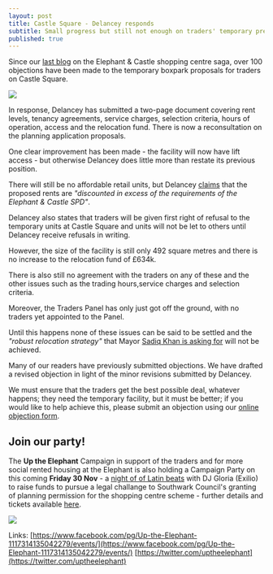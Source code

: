 ```yaml
---
layout: post
title: Castle Square - Delancey responds
subtitle: Small progress but still not enough on traders' temporary premises
published: true
---
```

Since our [last blog](http://35percent.org/2018-10-30-shopping-centre-legal-challenge/) on the Elephant & Castle shopping centre saga, over 100 objections have been made to the temporary boxpark proposals for traders on Castle Square.

![](http://35percent.org/img/tempboxpark.png)

In response, Delancey has submitted a two-page document covering rent levels, tenancy agreements, service charges, selection criteria, hours of operation, access and the relocation fund. There is now a reconsultation on the planning application proposals.

One clear improvement has been made - the facility will now have lift access -  but otherwise Delancey does little more than restate its previous position.

There will still be no affordable retail units, but Delancey [claims](http://planbuild.southwark.gov.uk/documents/?GetDocument=%7b%7b%7b!chJya7aQe7u2p4T5F1pEDA%3d%3d!%7d%7d%7d) that the proposed rents are _"discounted in excess of the requirements of the Elephant & Castle SPD"_. 

Delancey also states that traders will be given first right of refusal to the temporary units at Castle Square and units will not be let to others until Delancey receive refusals in writing. 

However, the size of the facility is still only 492 square metres and there is no increase to the relocation fund of £634k.

There is also still no agreement with the traders on any of these and the other issues such as the trading hours,service charges and selection criteria.

Moreover, the Traders Panel has only just got off the ground, with no traders yet appointed to the Panel. 

Until this happens none of these issues can be said to be settled and the _"robust relocation strategy"_ that Mayor [Sadiq Khan is asking for](https://www.change.org/p/sadiq-khan-sadiq-say-no-to-the-displacement-of-bame-communities-from-elephant-castle/responses/41627) will not be achieved. 

Many of our readers have previously submitted objections. We have drafted a revised objection in light of the minor revisions submitted by Delancey.

We must ensure that the traders get the best possible deal, whatever happens; they need the temporary facility, but it must be better; if you would like to help achieve this, please submit an objection using our [online objection form](http://35percent.org/boxpark#object).

## Join our party!
 
The __Up the Elephant__ Campaign in support of the traders and for more social rented housing at the Elephant is also holding a Campaign Party on this coming **Friday 30 Nov** - a [night of of Latin beats](https://www.eventbrite.com/e/up-the-elephant-campaign-party-tickets-52191660662) with DJ Gloria (Exilio) to raise funds to pursue a legal challange to Southwark Council's granting of planning permission for the shopping centre scheme -
further details and tickets available [here](https://www.eventbrite.com/e/up-the-elephant-campaign-party-tickets-52191660662).

![](http://35percent.org/img/latinasparty.jpg)

Links:
[https://www.facebook.com/pg/Up-the-Elephant-1117314135042279/events/](https://www.facebook.com/pg/Up-the-Elephant-1117314135042279/events/)
[https://twitter.com/uptheelephant](https://twitter.com/uptheelephant)

